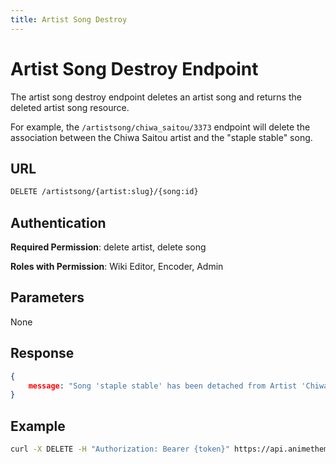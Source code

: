 ```yaml
---
title: Artist Song Destroy
---
```


# Artist Song Destroy Endpoint

The artist song destroy endpoint deletes an artist song and returns the deleted artist song resource.

For example, the `/artistsong/chiwa_saitou/3373` endpoint will delete the association between the Chiwa Saitou artist and the "staple stable" song.

## URL

```sh
DELETE /artistsong/{artist:slug}/{song:id}
```

## Authentication

**Required Permission**: delete artist, delete song

**Roles with Permission**: Wiki Editor, Encoder, Admin

## Parameters

None

## Response

```json
{
    message: "Song 'staple stable' has been detached from Artist 'Chiwa Saitou'.",
}
```

## Example

```bash
curl -X DELETE -H "Authorization: Bearer {token}" https://api.animethemes.moe/artistsong/chiwa_saitou/3373
```
